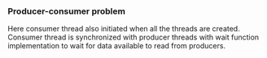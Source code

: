 ### Producer-consumer problem
Here consumer thread also initiated when all the threads are created. Consumer thread is synchronized with producer threads with wait function implementation to wait for data available to read from producers.
